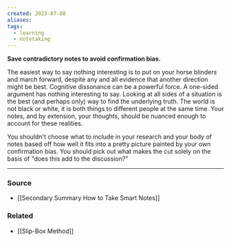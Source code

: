 ```yaml
---
created: 2023-07-08
aliases: 
tags:
  - learning
  - notetaking
---
```

**Save contradictory notes to avoid confirmation bias.**

The easiest way to say nothing interesting is to put on your horse blinders and march forward, despite any and all evidence that another direction might be best. Cognitive dissonance can be a powerful force. A one-sided argument has nothing interesting to say. Looking at all sides of a situation is the best (and perhaps only) way to find the underlying truth. The world is not black or white, it is both things to different people at the same time. Your notes, and by extension, your thoughts, should be nuanced enough to account for these realities.

You shouldn't choose what to include in your research and your body of notes based off how well it fits into a pretty picture painted by your own confirmation bias. You should pick out what makes the cut solely on the basis of "does this add to the discussion?"

---

### Source
- [[Secondary Summary How to Take Smart Notes]]

### Related
- [[Slip-Box Method]]
